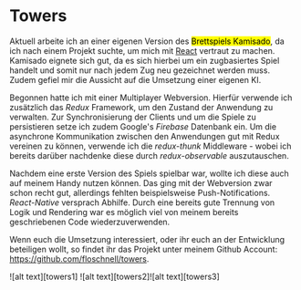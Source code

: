 # Towers
Aktuell arbeite ich an einer eigenen Version des <mark>Brettspiels Kamisado</mark>, da ich nach einem Projekt suchte, um mich mit [React](https://facebook.github.io/react/) vertraut zu machen. Kamisado eignete sich gut, da es sich hierbei um ein zugbasiertes Spiel handelt und somit nur nach jedem Zug neu gezeichnet werden muss. Zudem gefiel mir die Aussicht auf die Umsetzung einer eigenen KI.

Begonnen hatte ich mit einer Multiplayer Webversion. Hierfür verwende ich zusätzlich das *Redux* Framework, um den Zustand der Anwendung zu verwalten. Zur Synchronisierung der Clients und um die Spiele zu persistieren setze ich zudem Google's *Firebase* Datenbank ein. Um die asynchrone Kommunikation zwischen den Anwendungen gut mit Redux vereinen zu können, verwende ich die *redux-thunk* Middleware - wobei ich bereits darüber nachdenke diese durch *redux-observable* auszutauschen.

Nachdem eine erste Version des Spiels spielbar war, wollte ich diese auch auf meinem Handy nutzen können. Das ging mit der Webversion zwar schon recht gut, allerdings fehlten beispielsweise Push-Notifications. *React-Native* versprach Abhilfe. Durch eine bereits gute Trennung von Logik und Rendering war es möglich viel von meinem bereits geschriebenen Code wiederzuverwenden.

Wenn euch die Umsetzung interessiert, oder ihr euch an der Entwicklung beteiligen wollt, so findet ihr das Projekt unter meinem Github Account: https://github.com/floschnell/towers.

<div class="catalog">
![alt text][towers1] ![alt text][towers2]![alt text][towers3]
</div>

[towers1]: /img/towers/towers1.png "Logo Title Text 2"
[towers2]: /img/towers/towers2.png "Logo Title Text 2"
[towers3]: /img/towers/towers3.png "Logo Title Text 2"